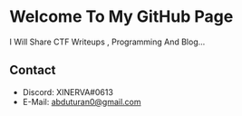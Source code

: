 # Welcome To My GitHub Page
I Will Share CTF Writeups , Programming And Blog...

## Contact
* Discord: XINERVA#0613
* E-Mail: abduturan0@gmail.com


